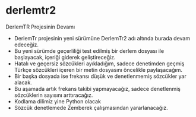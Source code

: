 # derlemtr2
DerlemTR Projesinin Devamı

- DerlemTr projesinin yeni sürümüne DerlemTr2 adı altında burada devam edeceğiz.
- Bu yeni sürümde geçerliliği test edilmiş bir derlem dosyası ile başlayacak, içeriği giderek geliştireceğiz.
- Hatalı ve geçersiz sözcükleri ayıkladığım, sadece denetimden geçmiş Türkçe sözcükleri içeren bir metin dosyasını öncelikle paylaşacağım.
- Bir başka dosyada ise frekansı düşük ve denetlenmemiş sözcükler yar alacak.
- Bu aşamada artık frekans takibi yapmayacağız, sadece denetlenmiş sözcüklerin sayısını arttıracağız.
- Kodlama dilimiz yine Python olacak
- Sözcük denetlemede Zemberek çalışmasından yararlanacağız.


